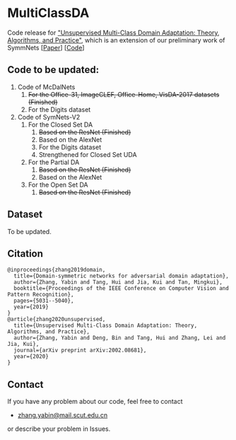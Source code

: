 # MultiClassDA
Code release for ["Unsupervised Multi-Class Domain Adaptation: Theory, Algorithms, and Practice"](https://arxiv.org/pdf/2002.08681.pdf), which is
an extension of our preliminary work of SymmNets [[Paper](https://zpascal.net/cvpr2019/Zhang_Domain-Symmetric_Networks_for_Adversarial_Domain_Adaptation_CVPR_2019_paper.pdf)] [[Code](https://github.com/YBZh/SymNets)]

## Code to be updated:
1. Code of McDalNets
    1. <del>For the Office-31, ImageCLEF, Office-Home, VisDA-2017 datasets (Finished)</del> 
    2. For the Digits dataset
2. Code of SymNets-V2
    1. For the Closed Set DA
        1. <del>Based on the ResNet (Finished)</del> 
        2. Based on the AlexNet
        3. For the Digits dataset
        4. Strengthened for Closed Set UDA
    2. For the Partial DA
        1.  <del>Based on the ResNet (Finished)</del> 
        2. Based on the AlexNet
    3. For the Open Set DA
        1.  <del>Based on the ResNet (Finished)</del> 


## Dataset
To be updated.


## Citation

    @inproceedings{zhang2019domain,
      title={Domain-symmetric networks for adversarial domain adaptation},
      author={Zhang, Yabin and Tang, Hui and Jia, Kui and Tan, Mingkui},
      booktitle={Proceedings of the IEEE Conference on Computer Vision and Pattern Recognition},
      pages={5031--5040},
      year={2019}
    }
    @article{zhang2020unsupervised,
      title={Unsupervised Multi-Class Domain Adaptation: Theory, Algorithms, and Practice},
      author={Zhang, Yabin and Deng, Bin and Tang, Hui and Zhang, Lei and Jia, Kui},
      journal={arXiv preprint arXiv:2002.08681},
      year={2020}
    }

## Contact
If you have any problem about our code, feel free to contact
- zhang.yabin@mail.scut.edu.cn

or describe your problem in Issues. 
